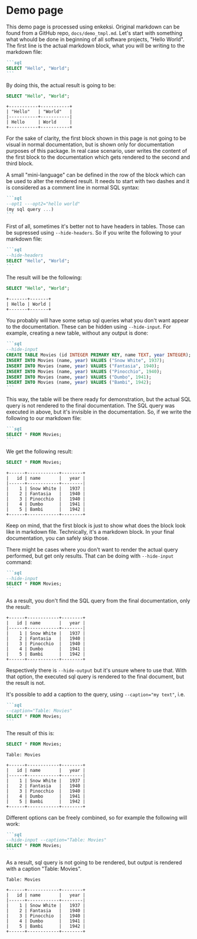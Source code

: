 # Demo page

This demo page is processed using enkeksi. Original markdown can be found from
a GitHub repo, `docs/demo_tmpl.md`. Let's start with something what whould be
done in beginning of all software projects, "Hello World". The first line is
the actual markdown block, what you will be writing to the markdown file:

````markdown
```sql
SELECT "Hello", "World";
```
````

By doing this, the actual result is going to be:

```sql
SELECT "Hello", "World";
```

```text
+-----------+-----------+
| "Hello"   | "World"   |
|-----------+-----------|
| Hello     | World     |
+-----------+-----------+
```

For the sake of clarity, the first block shown in this page is not going to be
visual in normal documentation, but is shown only for documentation purposes of
this package. In real case scenario, user writes the content of the first block
to the documentation which gets rendered to the second and third block.

A small "mini-language" can be defined in the row of the block which can be
used to alter the rendered result. It needs to start with two dashes and it is
considered as a comment line in normal SQL syntax:

````markdown
```sql
--opt1 ---opt2="hello world"
(my sql query ...)
```
````

First of all, sometimes it's better not to have headers in tables. Those can be
supressed using `--hide-headers`. So if you write the following to your markdown
file:

````markdown
```sql
--hide-headers
SELECT "Hello", "World";
```
````

The result will be the following:

```sql
SELECT "Hello", "World";
```

```text
+-------+-------+
| Hello | World |
+-------+-------+
```

You probably will have some setup sql queries what you don't want appear to the
documentation. These can be hidden using `--hide-input`. For example, creating a
new table, without any output is done:

````markdown
```sql
--hide-input
CREATE TABLE Movies (id INTEGER PRIMARY KEY, name TEXT, year INTEGER);
INSERT INTO Movies (name, year) VALUES ("Snow White", 1937);
INSERT INTO Movies (name, year) VALUES ("Fantasia", 1940);
INSERT INTO Movies (name, year) VALUES ("Pinocchio", 1940);
INSERT INTO Movies (name, year) VALUES ("Dumbo", 1941);
INSERT INTO Movies (name, year) VALUES ("Bambi", 1942);
```
````

This way, the table will be there ready for demonstration, but the actual SQL
query is not rendered to the final documentation. The SQL query was executed
in above, but it's invisible in the documentation. So, if we write the
following to our markdown file:

````markdown
```sql
SELECT * FROM Movies;
```
````

We get the following result:

```sql
SELECT * FROM Movies;
```

```text
+------+------------+--------+
|   id | name       |   year |
|------+------------+--------|
|    1 | Snow White |   1937 |
|    2 | Fantasia   |   1940 |
|    3 | Pinocchio  |   1940 |
|    4 | Dumbo      |   1941 |
|    5 | Bambi      |   1942 |
+------+------------+--------+
```

Keep on mind, that the first block is just to show what does the block look
like in markdown file. Technically, it's a markdown block. In your final
documentation, you can safely skip those.

There might be cases where you don't want to render the actual query performed,
but get only results. That can be doing with `--hide-input` command:

````markdown
```sql
--hide-input
SELECT * FROM Movies;
```
````

As a result, you don't find the SQL query from the final documentation, only the
result:

```text
+------+------------+--------+
|   id | name       |   year |
|------+------------+--------|
|    1 | Snow White |   1937 |
|    2 | Fantasia   |   1940 |
|    3 | Pinocchio  |   1940 |
|    4 | Dumbo      |   1941 |
|    5 | Bambi      |   1942 |
+------+------------+--------+
```

Respectively there is `--hide-output` but it's unsure where to use that. With
that option, the executed sql query is rendered to the final document, but the
result is not.

It's possible to add a caption to the query, using `--caption="my text"`, i.e.

````markdown
```sql
--caption="Table: Movies"
SELECT * FROM Movies;
```
````

The result of this is:

```sql
SELECT * FROM Movies;
```

```text
Table: Movies

+------+------------+--------+
|   id | name       |   year |
|------+------------+--------|
|    1 | Snow White |   1937 |
|    2 | Fantasia   |   1940 |
|    3 | Pinocchio  |   1940 |
|    4 | Dumbo      |   1941 |
|    5 | Bambi      |   1942 |
+------+------------+--------+
```

Different options can be freely combined, so for example the following will work:

````markdown
```sql
--hide-input --caption="Table: Movies"
SELECT * FROM Movies;
```
````

As a result, sql query is not going to be rendered, but output is rendered with
a caption "Table: Movies".

```text
Table: Movies

+------+------------+--------+
|   id | name       |   year |
|------+------------+--------|
|    1 | Snow White |   1937 |
|    2 | Fantasia   |   1940 |
|    3 | Pinocchio  |   1940 |
|    4 | Dumbo      |   1941 |
|    5 | Bambi      |   1942 |
+------+------------+--------+
```

